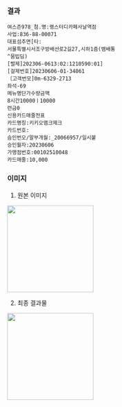 ### 결과

```
여스즌978_첨.명:랭스터디카페사날역점
사업:836-88-00071
대표섬추면[타:
서물특별시서조구방배선로2길27,시하1즘(뱀배통
^뭄빕딤)
[렬제]202306-0613:02:1210590:01]
[걸제번호]20230606-01-34061
〔고객번모]0m-6329-2713
좌석-69
메뉴명단가수량금맥
8시간10000ㅣ10000
련금0
신용카드매줄전표
카드명칭:키키오맴크제크
카드번호:
슴인번오/말부개월:_20066957/일시붙
승인월자:20230606
가맹점번호:00102510048
카드매줄:10,000
```

### 이미지

1. 원본 이미지

<image src="../../assets/receipt/sample/full_sample.png" style="width: 200px">

2. 최종 결과물

<image src="../../assets/receipt/sample/full_sample_3_drawed_9999.png" style="width: 200px">